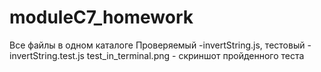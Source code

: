 # moduleC7_homework
Все файлы в одном каталоге
Проверяемый -invertString.js, тестовый - invertString.test.js
test_in_terminal.png - скриншот пройденного теста

